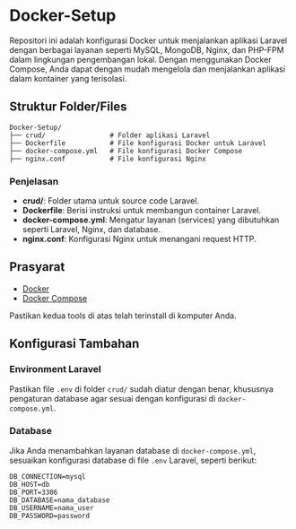 # Docker-Setup

Repositori ini adalah konfigurasi Docker untuk menjalankan aplikasi Laravel dengan berbagai layanan seperti MySQL, MongoDB, Nginx, dan PHP-FPM dalam lingkungan pengembangan lokal. Dengan menggunakan Docker Compose, Anda dapat dengan mudah mengelola dan menjalankan aplikasi dalam kontainer yang terisolasi.

## Struktur Folder/Files

```
Docker-Setup/
├── crud/                # Folder aplikasi Laravel
├── Dockerfile           # File konfigurasi Docker untuk Laravel
├── docker-compose.yml   # File konfigurasi Docker Compose
├── nginx.conf           # File konfigurasi Nginx
```

### Penjelasan
- **crud/**: Folder utama untuk source code Laravel.
- **Dockerfile**: Berisi instruksi untuk membangun container Laravel.
- **docker-compose.yml**: Mengatur layanan (services) yang dibutuhkan seperti Laravel, Nginx, dan database.
- **nginx.conf**: Konfigurasi Nginx untuk menangani request HTTP.

## Prasyarat

- [Docker](https://www.docker.com/)
- [Docker Compose](https://docs.docker.com/compose/)

Pastikan kedua tools di atas telah terinstall di komputer Anda.

## Konfigurasi Tambahan

### Environment Laravel
Pastikan file `.env` di folder `crud/` sudah diatur dengan benar, khususnya pengaturan database agar sesuai dengan konfigurasi di `docker-compose.yml`.

### Database
Jika Anda menambahkan layanan database di `docker-compose.yml`, sesuaikan konfigurasi database di file `.env` Laravel, seperti berikut:

```
DB_CONNECTION=mysql
DB_HOST=db
DB_PORT=3306
DB_DATABASE=nama_database
DB_USERNAME=nama_user
DB_PASSWORD=password
```
